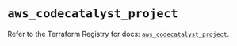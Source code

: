 # `aws_codecatalyst_project`

Refer to the Terraform Registry for docs: [`aws_codecatalyst_project`](https://registry.terraform.io/providers/hashicorp/aws/5.81.0/docs/resources/codecatalyst_project).

